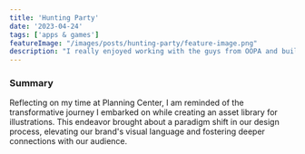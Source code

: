 ```yaml
---
title: 'Hunting Party'
date: '2023-04-24'
tags: ['apps & games']
featureImage: "/images/posts/hunting-party/feature-image.png"
description: "I really enjoyed working with the guys from OOPA and building this Web3 game that GoGoPool powered. It was great to work with another set of developers on the other side of the world and I was excited to be able to try out some 8-bit UI deisgn here."
---
```


### Summary
Reflecting on my time at Planning Center, I am reminded of the transformative journey I embarked on while creating an asset library for illustrations. This endeavor brought about a paradigm shift in our design process, elevating our brand's visual language and fostering deeper connections with our audience.

